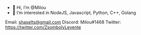 - 👋 Hi, I’m @Milou
- 👀 I’m interested in NodeJS, Javascript, Python, C++, Golang

Email: shaselts@gmail.com
Discord: Milou#1468
Twitter: https://twitter.com/ZsombolyLevente
